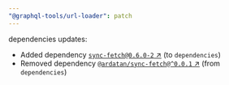 ```yaml
---
"@graphql-tools/url-loader": patch
---
```

dependencies updates:
  - Added dependency [`sync-fetch@0.6.0-2` ↗︎](https://www.npmjs.com/package/sync-fetch/v/0.6.0) (to `dependencies`)
  - Removed dependency [`@ardatan/sync-fetch@^0.0.1` ↗︎](https://www.npmjs.com/package/@ardatan/sync-fetch/v/0.0.1) (from `dependencies`)
